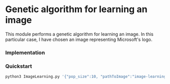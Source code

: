 # Genetic algorithm for learning an image

This module performs a genetic algorithm for learning an image.
In this particular case, I have chosen an image representing Microsoft's logo. 

### Implementation 

### Quickstart
```python
python3 ImageLearning.py '{"pop_size":10, "pathToImage":"image-learning/Microsoft.jpg", "max_gen":100000}'
```
